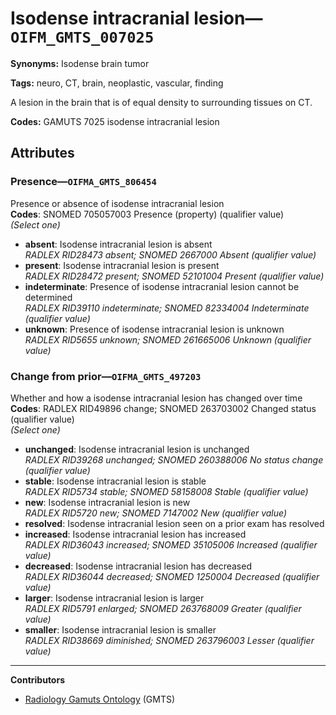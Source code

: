 # Isodense intracranial lesion—`OIFM_GMTS_007025`

**Synonyms:** Isodense brain tumor

**Tags:** neuro, CT, brain, neoplastic, vascular, finding

A lesion in the brain that is of equal density to surrounding tissues on CT.

**Codes:** GAMUTS 7025 isodense intracranial lesion

## Attributes

### Presence—`OIFMA_GMTS_806454`

Presence or absence of isodense intracranial lesion  
**Codes**: SNOMED 705057003 Presence (property) (qualifier value)  
*(Select one)*

- **absent**: Isodense intracranial lesion is absent  
_RADLEX RID28473 absent; SNOMED 2667000 Absent (qualifier value)_
- **present**: Isodense intracranial lesion is present  
_RADLEX RID28472 present; SNOMED 52101004 Present (qualifier value)_
- **indeterminate**: Presence of isodense intracranial lesion cannot be determined  
_RADLEX RID39110 indeterminate; SNOMED 82334004 Indeterminate (qualifier value)_
- **unknown**: Presence of isodense intracranial lesion is unknown  
_RADLEX RID5655 unknown; SNOMED 261665006 Unknown (qualifier value)_

### Change from prior—`OIFMA_GMTS_497203`

Whether and how a isodense intracranial lesion has changed over time  
**Codes**: RADLEX RID49896 change; SNOMED 263703002 Changed status (qualifier value)  
*(Select one)*

- **unchanged**: Isodense intracranial lesion is unchanged  
_RADLEX RID39268 unchanged; SNOMED 260388006 No status change (qualifier value)_
- **stable**: Isodense intracranial lesion is stable  
_RADLEX RID5734 stable; SNOMED 58158008 Stable (qualifier value)_
- **new**: Isodense intracranial lesion is new  
_RADLEX RID5720 new; SNOMED 7147002 New (qualifier value)_
- **resolved**: Isodense intracranial lesion seen on a prior exam has resolved  
- **increased**: Isodense intracranial lesion has increased  
_RADLEX RID36043 increased; SNOMED 35105006 Increased (qualifier value)_
- **decreased**: Isodense intracranial lesion has decreased  
_RADLEX RID36044 decreased; SNOMED 1250004 Decreased (qualifier value)_
- **larger**: Isodense intracranial lesion is larger  
_RADLEX RID5791 enlarged; SNOMED 263768009 Greater (qualifier value)_
- **smaller**: Isodense intracranial lesion is smaller  
_RADLEX RID38669 diminished; SNOMED 263796003 Lesser (qualifier value)_

---

**Contributors**

- [Radiology Gamuts Ontology](https://gamuts.net/) (GMTS)